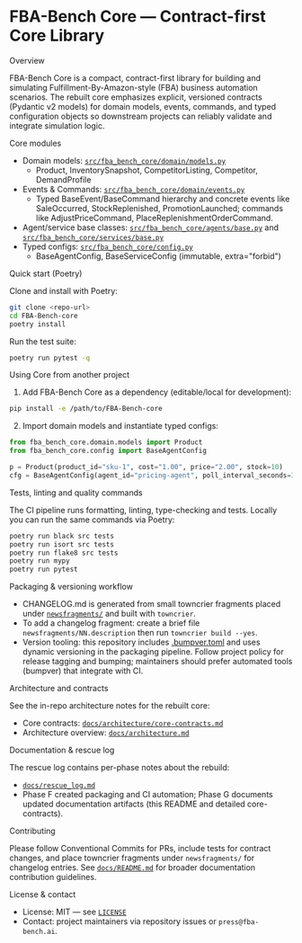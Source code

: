 # FBA-Bench Core — Contract-first Core Library

Overview

FBA-Bench Core is a compact, contract-first library for building and
simulating Fulfillment-By-Amazon-style (FBA) business automation scenarios.
The rebuilt core emphasizes explicit, versioned contracts (Pydantic v2 models)
for domain models, events, commands, and typed configuration objects so
downstream projects can reliably validate and integrate simulation logic.

Core modules

- Domain models: [`src/fba_bench_core/domain/models.py`](src/fba_bench_core/domain/models.py:1)
  - Product, InventorySnapshot, CompetitorListing, Competitor, DemandProfile
- Events & Commands: [`src/fba_bench_core/domain/events.py`](src/fba_bench_core/domain/events.py:1)
  - Typed BaseEvent/BaseCommand hierarchy and concrete events like SaleOccurred,
    StockReplenished, PromotionLaunched; commands like AdjustPriceCommand,
    PlaceReplenishmentOrderCommand.
- Agent/service base classes: [`src/fba_bench_core/agents/base.py`](src/fba_bench_core/agents/base.py:1)
  and [`src/fba_bench_core/services/base.py`](src/fba_bench_core/services/base.py:1)
- Typed configs: [`src/fba_bench_core/config.py`](src/fba_bench_core/config.py:1)
  - BaseAgentConfig, BaseServiceConfig (immutable, extra="forbid")

Quick start (Poetry)

Clone and install with Poetry:

```bash
git clone <repo-url>
cd FBA-Bench-core
poetry install
```

Run the test suite:

```bash
poetry run pytest -q
```

Using Core from another project

1. Add FBA-Bench Core as a dependency (editable/local for development):

```bash
pip install -e /path/to/FBA-Bench-core
```

2. Import domain models and instantiate typed configs:

```python
from fba_bench_core.domain.models import Product
from fba_bench_core.config import BaseAgentConfig

p = Product(product_id="sku-1", cost="1.00", price="2.00", stock=10)
cfg = BaseAgentConfig(agent_id="pricing-agent", poll_interval_seconds=30)
```

Tests, linting and quality commands

The CI pipeline runs formatting, linting, type-checking and tests. Locally you
can run the same commands via Poetry:

```bash
poetry run black src tests
poetry run isort src tests
poetry run flake8 src tests
poetry run mypy
poetry run pytest
```

Packaging & versioning workflow

- CHANGELOG.md is generated from small towncrier fragments placed under
  [`newsfragments/`](newsfragments/:1) and built with `towncrier`.
- To add a changelog fragment: create a brief file `newsfragments/NN.description`
  then run `towncrier build --yes`.
- Version tooling: this repository includes [.bumpver.toml](.bumpver.toml:1)
  and uses dynamic versioning in the packaging pipeline. Follow project policy
  for release tagging and bumping; maintainers should prefer automated tools
  (bumpver) that integrate with CI.

Architecture and contracts

See the in-repo architecture notes for the rebuilt core:
- Core contracts: [`docs/architecture/core-contracts.md`](docs/architecture/core-contracts.md:1)
- Architecture overview: [`docs/architecture.md`](docs/architecture.md:1)

Documentation & rescue log

The rescue log contains per-phase notes about the rebuild:
- [`docs/rescue_log.md`](docs/rescue_log.md:1)
- Phase F created packaging and CI automation; Phase G documents updated
  documentation artifacts (this README and detailed core-contracts).

Contributing

Please follow Conventional Commits for PRs, include tests for contract changes,
and place towncrier fragments under `newsfragments/` for changelog entries.
See [`docs/README.md`](docs/README.md:1) for broader documentation contribution
guidelines.

License & contact

- License: MIT — see [`LICENSE`](LICENSE:1)
- Contact: project maintainers via repository issues or `press@fba-bench.ai`.
